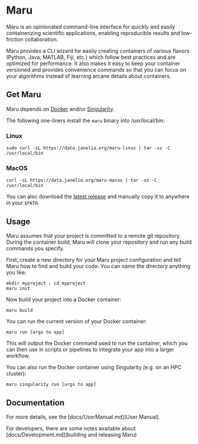 # Maru

Maru is an opinionated command-line interface for quickly and easily containerizing scientific applications, enabling reproducible results and low-friction collaboration. 

Maru provides a CLI wizard for easily creating containers of various flavors (Python, Java, MATLAB, Fiji, etc.) which follow best practices and are optimized for performance. It also makes it easy to keep your container versioned and provides convenience commands so that you can focus on your algorithms instead of learning arcane details about containers. 

## Get Maru

Maru depends on [Docker](https://docs.docker.com/get-docker/) and/or [Singularity](https://github.com/hpcng/singularity).

The following one-liners install the `maru` binary into /usr/local/bin:

### Linux
```
sudo curl -sL https://data.janelia.org/maru-linux | tar -xz -C /usr/local/bin
```

### MacOS
```
curl -sL https://data.janelia.org/maru-macos | tar -xz -C /usr/local/bin
```

You can also download the [latest release](https://github.com/JaneliaSciComp/maru/releases/latest) and manually copy it to anywhere in your `$PATH`.

## Usage

Maru assumes that your project is committed to a remote git repository. During the container build, Maru will clone your repository and run any build commands you specify.

First, create a new directory for your Maru project configuration and tell Maru how to find and build your code. You can name the directory anything you like:
```
mkdir myproject ; cd myproject
maru init
```

Now build your project into a Docker container:
```
maru build
```

You can run the current version of your Docker container:
```
maru run [args to app]
```
This will output the Docker command used to run the container, which you can then use in scripts or pipelines to integrate your app into a larger workflow.

You can also run the Docker container using Singularity (e.g. on an HPC cluster):
```
maru singularity run [args to app]
```

## Documentation

For more details, see the [docs/UserManual.md](User Manual).

For developers, there are some notes available about [docs/Development.md](building and releasing Maru)


